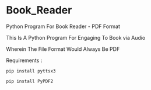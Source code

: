# Book_Reader
Python Program For Book Reader - PDF Format

This Is A Python Program For Engaging To Book via Audio

Wherein The File Format Would Always Be PDF

Requirements : 

    pip install pyttsx3
    
    pip install PyPDF2
